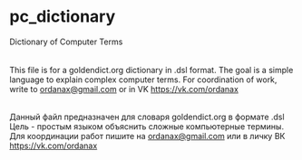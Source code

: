 # pc_dictionary
Dictionary of Computer Terms

######
This file is for a goldendict.org dictionary in .dsl format.
The goal is a simple language to explain complex computer terms.
For coordination of work, write to ordanax@gmail.com or in VK https://vk.com/ordanax

######
Данный файл предназначен для словаря goldendict.org в формате .dsl
Цель - простым языком объяснить сложные компьютерные термины.
Для координации работ пишите на ordanax@gmail.com или в личку ВК https://vk.com/ordanax
